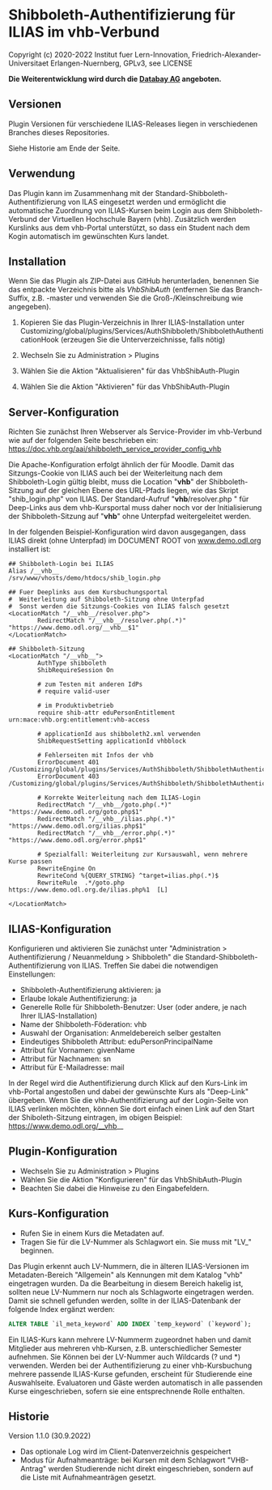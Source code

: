 Shibboleth-Authentifizierung für ILIAS im vhb-Verbund
=====================================================

Copyright (c) 2020-2022 Institut fuer Lern-Innovation, Friedrich-Alexander-Universitaet Erlangen-Nuernberg, GPLv3, see LICENSE

**Die Weiterentwicklung wird durch die [Databay AG](https://www.databay.de) angeboten.**

Versionen
---------

Plugin Versionen für verschiedene ILIAS-Releases liegen in verschiedenen Branches dieses Repositories.

Siehe Historie am Ende der Seite.

Verwendung
----------
Das Plugin kann im Zusammenhang mit der Standard-Shibboleth-Authentifizierung von ILAS eingesetzt werden und ermöglicht die automatische Zuordnung
von ILIAS-Kursen beim Login aus dem Shibboleth-Verbund der Virtuellen Hochschule Bayern (vhb).
Zusätzlich werden Kurslinks aus dem vhb-Portal unterstützt, so dass ein Student nach dem Kogin automatisch im gewünschten Kurs landet.

Installation
------------

Wenn Sie das Plugin als ZIP-Datei aus GitHub herunterladen, benennen Sie das entpackte Verzeichnis bitte als *VhbShibAuth*
(entfernen Sie das Branch-Suffix, z.B. -master und verwenden Sie die Groß-/Kleinschreibung wie angegeben).

1. Kopieren Sie das Plugin-Verzeichnis in Ihrer ILIAS-Installation unter
Customizing/global/plugins/Services/AuthShibboleth/ShibbolethAuthenticationHook
(erzeugen Sie die Unterverzeichnisse, falls nötig)

2. Wechseln Sie zu Administration > Plugins
3. Wählen Sie die Aktion  "Aktualisieren" für das VhbShibAuth-Plugin
4. Wählen Sie die Aktion  "Aktivieren" für das VhbShibAuth-Plugin


Server-Konfiguration
--------------------

Richten Sie zunächst Ihren Webserver als Service-Provider im vhb-Verbund wie auf der folgenden Seite beschrieben ein:
https://doc.vhb.org/aai/shibboleth_service_provider_config_vhb

Die Apache-Konfiguration erfolgt ähnlich der für Moodle. Damit das Sitzungs-Cookie von ILIAS auch bei der Weiterleitung nach dem Shibboleth-Login
gültig bleibt, muss die Location "__vhb__" der Shibboleth-Sitzung auf der gleichen Ebene des URL-Pfads liegen, wie das Skript "shib_login.php" von ILIAS.
Der Standard-Aufruf "__vhb__/resolver.php " für Deep-Links aus dem vhb-Kursportal muss daher noch vor der Initialisierung der Shibboleth-Sitzung auf "__vhb__"
ohne Unterpfad weitergeleitet werden.

In der folgenden Beispiel-Konfiguration wird davon ausgegangen, dass ILIAS direkt (ohne Unterpfad) im DOCUMENT ROOT von www.demo.odl.org installiert ist:

```
## Shibboleth-Login bei ILIAS
Alias /__vhb__                  /srv/www/vhosts/demo/htdocs/shib_login.php

## Fuer Deeplinks aus dem Kursbuchungsportal
#  Weiterleitung auf Shibboleth-Sitzung ohne Unterpfad
#  Sonst werden die Sitzungs-Cookies von ILIAS falsch gesetzt
<LocationMatch "/__vhb__/resolver.php">
        RedirectMatch "/__vhb__/resolver.php(.*)" "https://www.demo.odl.org/__vhb__$1"
</LocationMatch>

## Shibboleth-Sitzung
<LocationMatch "/__vhb__">
        AuthType shibboleth
        ShibRequireSession On

        # zum Testen mit anderen IdPs
        # require valid-user

        # im Produktivbetrieb
        require shib-attr eduPersonEntitlement urn:mace:vhb.org:entitlement:vhb-access

        # applicationId aus shibboleth2.xml verwenden
        ShibRequestSetting applicationId vhbblock

        # Fehlerseiten mit Infos der vhb
        ErrorDocument 401 /Customizing/global/plugins/Services/AuthShibboleth/ShibbolethAuthenticationHook/VhbShibAuth/templates/accessDenied.html
        ErrorDocument 403 /Customizing/global/plugins/Services/AuthShibboleth/ShibbolethAuthenticationHook/VhbShibAuth/templates/accessDenied.html

        # Korrekte Weiterleitung nach dem ILIAS-Login
        RedirectMatch "/__vhb__/goto.php(.*)"  "https://www.demo.odl.org/goto.php$1"
        RedirectMatch "/__vhb__/ilias.php(.*)"  "https://www.demo.odl.org/ilias.php$1"
        RedirectMatch "/__vhb__/error.php(.*)"  "https://www.demo.odl.org/error.php$1"

        # Spezialfall: Weiterleitung zur Kursauswahl, wenn mehrere Kurse passen
        RewriteEngine On
        RewriteCond %{QUERY_STRING} ^target=ilias.php(.*)$
        RewriteRule  .*/goto.php  https://www.demo.odl.org.de/ilias.php%1  [L]

</LocationMatch>
```


ILIAS-Konfiguration
-------------------

Konfigurieren und aktivieren Sie zunächst unter "Administration > Authentifizierung / Neuanmeldung > Shibboleth" die Standard-Shibboleth-Authentifizierung von ILIAS. Treffen Sie dabei die notwendigen Einstellungen:

* Shibboleth-Authentifizierung aktivieren: ja
* Erlaube lokale Authentifizierung: ja
* Generelle Rolle für Shibboleth-Benutzer: User (oder andere, je nach Ihrer ILIAS-Installation)
* Name der Shibboleth-Föderation: vhb
* Auswahl der Organisation: Anmeldebereich selber gestalten
* Eindeutiges Shibboleth Attribut: eduPersonPrincipalName
* Attribut für Vornamen: givenName
* Attribut für Nachnamen: sn
* Attribut für E-Mailadresse: mail

In der Regel wird die Authentifizierung durch Klick auf den Kurs-Link im vhb-Portal angestoßen und dabei der gewünschte Kurs als "Deep-Link" übergeben.
Wenn Sie die vhb-Authentifizierung auf der Login-Seite von ILIAS verlinken möchten, können Sie dort einfach einen Link auf den Start der Shiboleth-Sitzung eintragen, im obigen Beispiel:
https://www.demo.odl.org/__vhb__


Plugin-Konfiguration
--------------------

* Wechseln Sie zu Administration > Plugins
* Wählen Sie die Aktion "Konfigurieren" für das VhbShibAuth-Plugin
* Beachten Sie dabei die Hinweise zu den Eingabefeldern.

Kurs-Konfiguration
------------------

* Rufen Sie in einem Kurs die Metadaten auf.
* Tragen Sie für die LV-Nummer als Schlagwort ein. Sie muss mit "LV_" beginnen.

Das Plugin erkennt auch LV-Nummern, die in älteren ILIAS-Versionen im Metadaten-Bereich "Allgemein" als Kennungen mit dem Katalog "vhb" eingetragen wurden. Da die Bearbeitung in diesem Bereich hakelig ist, sollten neue LV-Nummern nur noch als Schlagworte eingetragen werden. Damit sie schnell gefunden werden, sollte in der ILIAS-Datenbank der folgende Index ergänzt werden:

````sql
ALTER TABLE `il_meta_keyword` ADD INDEX `temp_keyword` (`keyword`);
````

Ein ILIAS-Kurs kann mehrere LV-Nummerm zugeordnet haben und damit Mitglieder aus mehreren vhb-Kursen, z.B. unterschiedlicher Semester aufnehmen.
Sie Können bei der LV-Nummer auch Wildcards (? und *) verwenden. Werden bei der Authentifizierung zu einer vhb-Kursbuchung mehrere passende
ILIAS-Kurse gefunden, erscheint für Studierende eine Auswahlseite. Evaluatoren und Gäste werden automatisch in alle passenden Kurse eingeschrieben,
sofern sie eine entsprechnende Rolle enthalten.

Historie
--------

Version 1.1.0 (30.9.2022)
* Das optionale Log wird im Client-Datenverzeichnis gespeichert
* Modus für Aufnahmeanträge: bei Kursen mit dem Schlagwort "VHB-Antrag" werden Studierende nicht direkt eingeschrieben, sondern auf die Liste mit Aufnahmeanträgen gesetzt.
